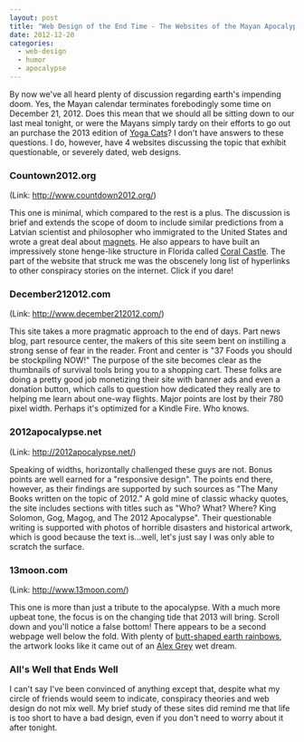 ```yaml
---
layout: post
title: "Web Design of the End Time - The Websites of the Mayan Apocalypse "
date: 2012-12-20
categories:
  - web-design
  - humor
  - apocalypse
---
```


By now we've all heard plenty of discussion regarding earth's impending doom. Yes, the Mayan calendar terminates forebodingly some time on December 21, 2012. Does this mean that we should all be sitting down to our last meal tonight, or were the Mayans simply tardy on their efforts to go out an purchase the 2013 edition of <a title="Yoga Cats - The Calendar" href="http://www.amazon.com/Kittens-Square-Calendar-Multilingual-Edition/dp/142168697X" target="_blank">Yoga Cats</a>? I don't have answers to these questions. I do, however, have 4 websites discussing the topic that exhibit questionable, or severely dated, web designs.
<h3>Countown2012.org</h3>
(Link: <a title="Countdown2012.org" href="http://www.countdown2012.org/" target="_blank">http://www.countdown2012.org/</a>)

This one is minimal, which compared to the rest is a plus. The discussion is brief and extends the scope of doom to include similar predictions from a Latvian scientist and philosopher who immigrated to the United States and wrote a great deal about <a title="Edward Leedskalnin - Wikipedia" href="http://en.wikipedia.org/wiki/Edward_Leedskalnin" target="_blank">magnets</a>. He also appears to have built an impressively stone henge-like structure in Florida called <a title="Coral Castle Museum" href="http://coralcastle.com/" target="_blank">Coral Castle</a>. The part of the website that struck me was the obscenely long list of hyperlinks to other conspiracy stories on the internet. Click if you dare!
<h3>December212012.com</h3>
(Link: <a title="December212012.com" href="http://www.december212012.com/" target="_blank">http://www.december212012.com/</a>)

This site takes a more pragmatic approach to the end of days. Part news blog, part resource center, the makers of this site seem bent on instilling a strong sense of fear in the reader. Front and center is "37 Foods you should be stockpiling NOW!" The purpose of the site becomes clear as the thumbnails of survival tools bring you to a shopping cart. These folks are doing a pretty good job monetizing their site with banner ads and even a donation button, which calls to question how dedicated they really are to helping me learn about one-way flights. Major points are lost by their 780 pixel width. Perhaps it's optimized for a Kindle Fire. Who knows.
<h3>2012apocalypse.net</h3>
(Link: <a title="2012apocalypse.net" href="http://2012apocalypse.net/" target="_blank">http://2012apocalypse.net/</a>)

Speaking of widths, horizontally challenged these guys are not. Bonus points are well earned for a "responsive design". The points end there, however, as their findings are supported by such sources as "The Many Books written on the topic of 2012." A gold mine of classic whacky quotes, the site includes sections with titles such as "Who? What? Where? King Solomon, Gog, Magog, and The 2012 Apocalypse". Their questionable writing is supported with photos of horrible disasters and historical artwork, which is good because the text is...well, let's just say I was only able to scratch the surface.
<h3>13moon.com</h3>
(Link: <a title="13moon.com" href="http://www.13moon.com/prophecy%20page.htm" target="_blank">http://www.13moon.com/</a>)

This one is more than just a tribute to the apocalypse. With a much more upbeat tone, the focus is on the changing tide that 2013 will bring. Scroll down and you'll notice a false bottom! There appears to be a second webpage well below the fold. With plenty of <a title="Butt-shaped earth rainbow" href="http://www.rainbowbridgearoundearth.com/" target="_blank">butt-shaped earth rainbows</a>, the artwork looks like it came out of an <a title="Alex Grey's Art" href="http://alexgrey.com/art/" target="_blank">Alex Grey</a> wet dream.
<h3>All's Well that Ends Well</h3>
I can't say I've been convinced of anything except that, despite what my circle of friends would seem to indicate, conspiracy theories and web design do not mix well. My brief study of these sites did remind me that life is too short to have a bad design, even if you don't need to worry about it after tonight.
